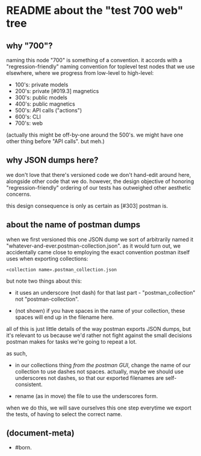 # README about the "test 700 web" tree

## why "700"?

naming this node "700" is something of a convention. it accords with
a "regression-friendly" naming convention for toplevel test nodes that
we use elsewhere, where we progress from low-level to high-level:

  - 100's: private models
  - 200's: private [#019.3] magnetics
  - 300's: public models
  - 400's: public magnetics
  - 500's: API calls ("actions")
  - 600's: CLI
  - 700's: web

(actually this might be off-by-one around the 500's. we might have
one other thing before "API calls". but meh.)




## why JSON dumps here?

we don't love that there's versioned code we don't hand-edit around
here, alongside other code that we do. however, the design objective
of honoring "regression-friendly" ordering of our tests has outweighed
other aesthetic concerns.

this design consequence is only as certain as [#303] postman is.




## about the name of postman dumps

when we first versioned this one JSON dump we sort of arbitrarily named
it "whatever-and-ever.postman-collection.json". as it would turn out, we
accidentally came close to employing the exact convention postman itself
uses when exporting collections:

    «collection name».postman_collection.json

but note two things about this:

  - it uses an underscore (not dash) for that last part -
    "postman_collection" not "postman-collection".

  - (not shown) if you have spaces in the name of your collection,
    these spaces will end up in the filename here.

all of this is just little details of the way postman exports JSON dumps,
but it's relevant to us because we'd rather not fight against the small
decisions postman makes for tasks we're going to repeat a lot.

as such,

  - in our collections thing _from the postman GUI_, change the name of
    our collection to use dashes not spaces. actually, maybe we should
    use underscores not dashes, so that our exported filenames are self-
    consistent.

  - rename (as in move) the file to use the underscores form.

when we do this, we will save ourselves this one step everytime we export
the tests, of having to select the correct name.




## (document-meta)

  - #born.

